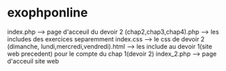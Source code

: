 # exophponline
index.php --> page d'acceuil du devoir 2
(chap2,chap3,chap4).php --> les includes des exercices separemment
index.css --> le css de devoir 2
(dimanche, lundi,mercredi,vendredi).html --> les include au devoir 1(site web precedent) pour le compte du chap 1(devoir 2)
index_2.php --> page d'acceuil site web
